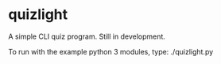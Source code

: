 # quizlight
A simple CLI quiz program. Still in development.

To run with the example python 3 modules, type:
./quizlight.py

